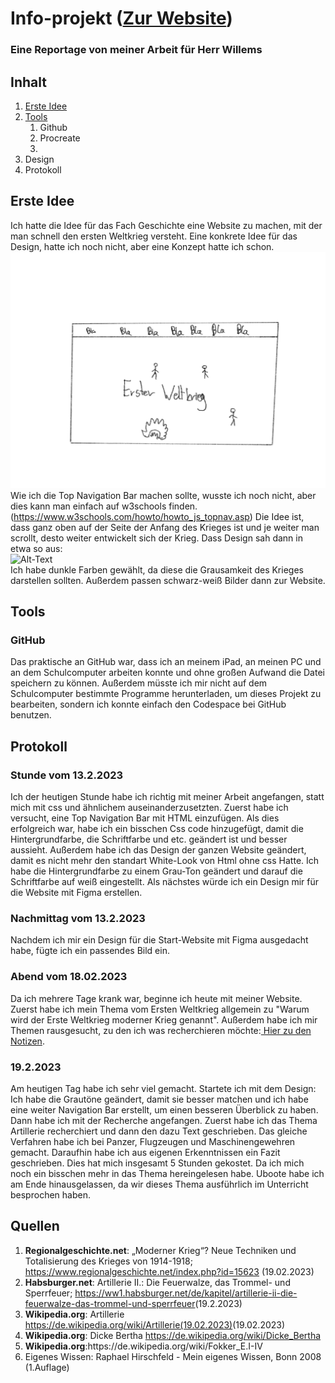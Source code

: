 # Info-projekt (<a href="./porjekt.html">Zur Website</a>)
### Eine Reportage von meiner Arbeit für Herr Willems
## Inhalt
1. <a href="#ErsteIdee"> Erste Idee</a></li>
2. <a href="#Tools"> Tools</a>
    1. Github
    2. Procreate
    3. 
3. Design
4. Protokoll

## <a name="ErsteIdee"> Erste Idee</a>

Ich hatte die Idee für das Fach Geschichte eine Website zu machen, mit der man schnell den ersten Weltkrieg versteht. Eine konkrete Idee für das Design, hatte ich noch nicht, aber eine Konzept hatte ich schon.
![Alt-Text](./Images/desingidee.png)
Wie ich die Top Navigation Bar machen sollte, wusste ich noch nicht, aber dies kann man einfach auf w3schools finden. (https://www.w3schools.com/howto/howto_js_topnav.asp) Die Idee ist, dass ganz oben auf der Seite der Anfang des Krieges ist und je weiter man scrollt, desto weiter entwickelt sich der Krieg. Dass Design sah dann in etwa so aus: <br>
![Alt-Text](./Images/Erster_Weltkrieg-Konzept_von_Website_umgeführt.png) <br>Ich habe dunkle Farben gewählt, da diese die Grausamkeit des Krieges darstellen sollten. Außerdem passen schwarz-weiß Bilder dann zur Website.
 

## <a name="Tools"> Tools</a>

### <b>GitHub</b>

Das praktische an GitHub war, dass ich an meinem iPad, an meinen PC und an dem Schulcomputer arbeiten konnte und ohne großen Aufwand die Datei speichern zu können. Außerdem müsste ich mir nicht auf dem Schulcomputer bestimmte Programme herunterladen, um dieses Projekt zu bearbeiten, sondern ich konnte einfach den Codespace bei GitHub benutzen.


## <b>Protokoll</b>

### <b>Stunde vom 13.2.2023</b>

Ich der heutigen Stunde habe ich richtig mit meiner Arbeit angefangen, statt mich mit css und ähnlichem auseinanderzusetzten. Zuerst habe ich versucht, eine Top Navigation Bar mit HTML einzufügen. Als dies erfolgreich war, habe ich ein bisschen Css code hinzugefügt, damit die Hintergrundfarbe, die Schriftfarbe und etc. geändert ist und besser aussieht. Außerdem habe ich das Design der ganzen Website geändert, damit es nicht mehr den standart White-Look von Html ohne css Hatte. Ich habe die Hintergrundfarbe zu einem Grau-Ton geändert und darauf die Schriftfarbe auf weiß eingestellt. Als nächstes würde ich ein Design mir für die Website mit Figma erstellen.

### <b>Nachmittag vom 13.2.2023 </b>

Nachdem ich mir ein Design für die Start-Website mit Figma ausgedacht habe, fügte ich ein passendes Bild ein.


### <b>Abend vom 18.02.2023</b>

Da ich mehrere Tage krank war, beginne ich heute mit meiner Website. Zuerst habe ich mein Thema vom Ersten Weltkrieg allgemein zu "Warum wird der Erste Weltkrieg moderner Krieg genannt". Außerdem habe ich mir Themen rausgesucht, zu den ich was recherchieren möchte:[ Hier zu den Notizen](RecherchierThemen.htm).

### <b>19.2.2023</b>

Am heutigen Tag habe ich sehr viel gemacht. Startete ich mit dem Design: Ich habe die Grautöne geändert, damit sie besser matchen und ich habe eine weiter Navigation Bar erstellt, um einen besseren Überblick zu haben. Dann habe ich mit der Recherche angefangen. Zuerst habe ich das Thema Artillerie recherchiert und dann den dazu Text geschrieben. Das gleiche Verfahren habe ich bei Panzer, Flugzeugen und Maschinengewehren gemacht. Daraufhin habe ich aus eigenen Erkenntnissen ein Fazit geschrieben. Dies hat mich insgesamt 5 Stunden gekostet. Da ich mich noch ein bisschen mehr in das Thema hereingelesen habe. Uboote habe ich am Ende hinausgelassen, da wir dieses Thema ausführlich im Unterricht besprochen haben.



## Quellen

<ol>
<li><b>Regionalgeschichte.net</b>: „Moderner Krieg“? Neue Techniken und Totalisierung des Krieges von 1914-1918;<a href="https://www.regionalgeschichte.net/index.php?id=15623"> https://www.regionalgeschichte.net/index.php?id=15623</a> (19.02.2023)</li>
<li><b>Habsburger.net</b>: Artillerie II.: Die Feuerwalze, das Trommel- und Sperrfeuer; <a href="https://ww1.habsburger.net/de/kapitel/artillerie-ii-die-feuerwalze-das-trommel-und-sperrfeuer">https://ww1.habsburger.net/de/kapitel/artillerie-ii-die-feuerwalze-das-trommel-und-sperrfeuer</a>(19.2.2023)</li>
<li><b>Wikipedia.org</b>: Artillerie <a href="https://de.wikipedia.org/wiki/Artillerie">https://de.wikipedia.org/wiki/Artillerie(19.02.2023)</a>(19.02.2023)</li>
<li><b>Wikipedia.org</b>: Dicke Bertha <a href="https://de.wikipedia.org/wiki/Dicke_Bertha">https://de.wikipedia.org/wiki/Dicke_Bertha</a>
<li><b>Wikipedia.org</b>:<a href="https://de.wikipedia.org/wiki/Fokker_E.I-IV"></a>https://de.wikipedia.org/wiki/Fokker_E.I-IV</li>
<li>Eigenes Wissen: Raphael Hirschfeld - Mein eigenes Wissen, Bonn 2008 (1.Auflage)
</ol>

